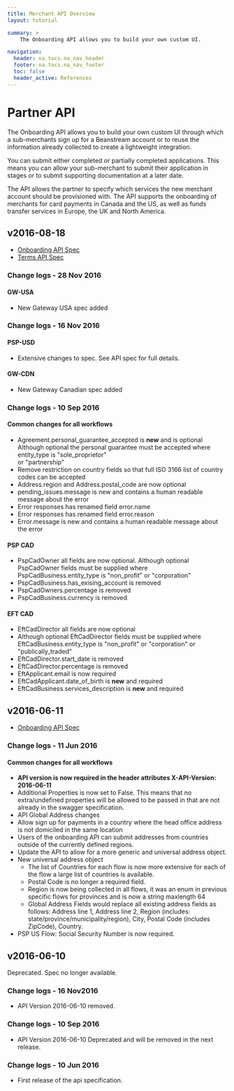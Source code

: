```yaml
---
title: Merchant API Overview
layout: tutorial

summary: >
    The Onboarding API allows you to build your own custom UI.

navigation:
  header: na.tocs.na_nav_header
  footer: na.tocs.na_nav_footer
  toc: false
  header_active: References
---
```


# Partner API

The Onboarding API allows you to build your own custom UI through which a sub-merchants sign up for a Beanstream account or to reuse the information already collected to create a lightweight integration.

You can submit either completed or partially completed applications. This means you can allow your sub-merchant to submit their application in stages or to submit supporting documentation at a later date.

The API allows the partner to specify which services the new merchant account should be provisioned with. The API supports the onboarding of merchants for card payments in Canada and the US, as well as funds transfer services in Europe, the UK and North America.

## v2016-08-18

* [Onboarding API Spec](../v2016-08-18)
* [Terms API Spec](../tac_v2016-08-18)

### Change logs - 28 Nov 2016
#### GW-USA

* New Gateway USA spec added

### Change logs - 16 Nov 2016
#### PSP-USD

* Extensive changes to spec. See API spec for full details.

#### GW-CDN

* New Gateway Canadian spec added

### Change logs - 10 Sep 2016
#### Common changes for all workflows

* Agreement.personal_guarantee_accepted is **new** and is optional
 Although optional the personal guarantee must be accepted where entity_type is "sole_proprietor"  
  or "partnership"
* Remove restriction on country fields so that full ISO 3166 list of country codes can be accepted
* Address.region and Address.postal_code are now optional
* pending_issues.message is new and contains a human readable message about the error
* Error responses has renamed field error.name
* Error responses has renamed field error.reason
* Error.message is new and contains a human readable message about the error

#### PSP CAD

* PspCadOwner all fields are now optional. Although optional PspCadOwner fields must be supplied where PspCadBusiness.entity_type is "non_profit" or "corporation"
* PspCadBusiness.has_exising_account is removed
* PspCadOwners.percentage is removed
* PspCadBusiness.currency is removed

#### EFT CAD

* EftCadDirector all fields are now optional
* Although optional EftCadDirector fields must be supplied where EftCadBusiness.entity_type is "non_profit" or "corporation" or "publically_traded"
* EftCadDirector.start_date is removed
* EftCadDirector.percentage is removed
* EftApplicant.email is now required
* EftCadApplicant.date_of_birth is **new** and required
* EftCadBusiness.services_description is **new** and required

## v2016-06-11

* [Onboarding API Spec](../v2016-06-11)

### Change logs - 11 Jun 2016    
#### Common changes for all workflows

* **API version is now required in the header attributes X-API-Version: 2016-06-11**
* Additional Properties is now set to False. This means that no extra/undefined properties will be allowed to be passed in that are not already in the swagger specification.
* API Global Address changes
 * Allow sign up for payments in a country where the head office address is not domiciled in the same location
 * Users of the onboarding API can submit addresses from countries outside of the currently defined regions.
 * Update the API to allow for a more generic and universal address object.
* New universal address object
  * The list of Countries for each flow is now more extensive for each of the flow a large list of countries is available.
  * Postal Code is no longer a required field.
  * Region is now being collected in all flows, it was an enum in previous specific flows for provinces and is now a string maxlength 64
  * Global Address Fields would replace all existing address fields as follows: Address line 1, Address line 2, Region (includes: state/province/municipality/region), City, Postal Code (includes ZipCode), Country.
* PSP US Flow: Social Security Number is now required.

## v2016-06-10
Deprecated. Spec no longer available.

### Change logs - 16 Nov2016

* API Version 2016-06-10 removed.

### Change logs - 10 Sep 2016

* API Version 2016-06-10 Deprecated and will be removed in the next release.

### Change logs - 10 Jun 2016

* First release of the api specification.
